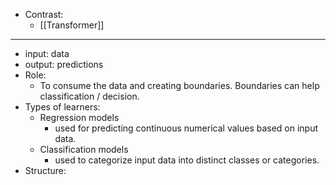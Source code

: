 
- Contrast:
	- [[Transformer]]

---

- input: data
- output: predictions
- Role:
	- To consume the data and creating boundaries. Boundaries can help classification / decision.
- Types of learners:
	- Regression models
		- used for predicting continuous numerical values based on input data.
	- Classification models 
		- used to categorize input data into distinct classes or categories.
- Structure:


